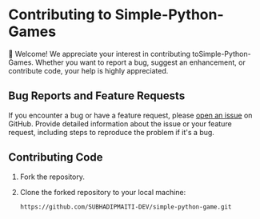 # Contributing to Simple-Python-Games

👋 Welcome! We appreciate your interest in contributing toSimple-Python-Games. 
Whether you want to report a bug, suggest an enhancement, or contribute code, your help is highly appreciated.

## Bug Reports and Feature Requests

If you encounter a bug or have a feature request, please [open an issue](https://github.com/SUBHADIPMAITI-DEV/simple-python-games/issues) on GitHub. Provide detailed information about the issue or your feature request, including steps to reproduce the problem if it's a bug.

## Contributing Code

1. Fork the repository.

2. Clone the forked repository to your local machine:
   ```bash
   https://github.com/SUBHADIPMAITI-DEV/simple-python-game.git
